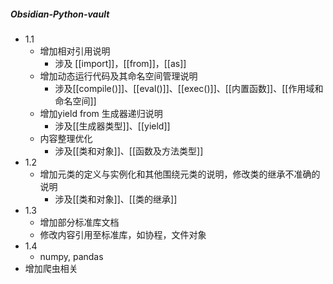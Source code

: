 ##### Obsidian-Python-vault
- 1.1
  - 增加相对引用说明
  	- 涉及 [[import]]，[[from]]，[[as]]
  - 增加动态运行代码及其命名空间管理说明
  	- 涉及[[compile()]]、[[eval()]]、[[exec()]]、[[内置函数]]、[[作用域和命名空间]]
  - 增加yield from 生成器递归说明
    - 涉及[[生成器类型]]、[[yield]]
  - 内容整理优化
  	- 涉及[[类和对象]]、[[函数及方法类型]]
- 1.2
  - 增加元类的定义与实例化和其他围绕元类的说明，修改类的继承不准确的说明
  	- 涉及[[类和对象]]、[[类的继承]]
- 1.3
	- 增加部分标准库文档
	- 修改内容引用至标准库，如协程，文件对象
- 1.4
	- numpy, pandas
- 增加爬虫相关
